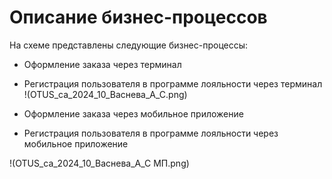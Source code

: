 # Описание бизнес-процессов

На схеме представлены следующие бизнес-процессы:

- Оформление заказа через терминал 
- Регистрация пользователя в программе лояльности через терминал 
!(OTUS_са_2024_10_Васнева_А_С.png)

- Оформление заказа через мобильное приложение  
- Регистрация пользователя в программе лояльности через мобильное приложение 

!(OTUS_са_2024_10_Васнева_А_С МП.png)